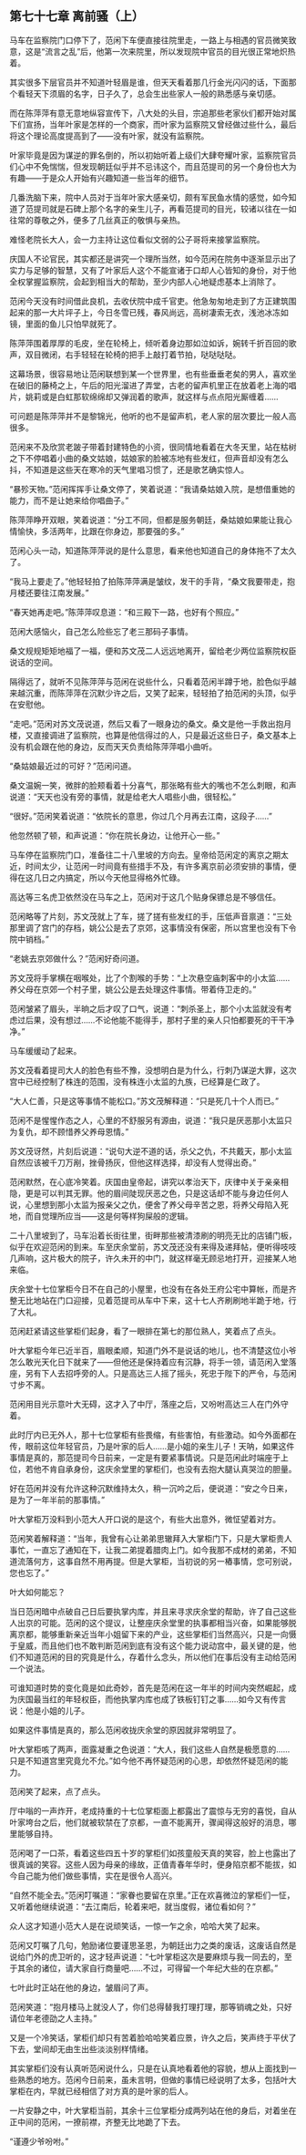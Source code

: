 ## 第七十七章 **离前骚（上）**

马车在监察院门口停下了，范闲下车便直接往院里走，一路上与相遇的官员微笑致意，这是“流言之乱”后，他第一次来院里，所以发现院中官员的目光很正常地炽热着。

其实很多下层官员并不知道叶轻眉是谁，但天天看着那几行金光闪闪的话，下面那个看轻天下须眉的名字，日子久了，总会生出些家人一般的熟悉感与亲切感。

而在陈萍萍有意无意地纵容宣传下，八大处的头目，宗追那些老家伙们都开始对属下们宣扬，当年叶家是怎样的一个商家，而叶家为监察院又曾经做过些什么，最后将这个理论高度提高到了——没有叶家，就没有监察院。

叶家毕竟是因为谋逆的罪名倒的，所以初始听着上级们大肆夸耀叶家，监察院官员们心中不免惴惴，但发现朝廷似乎并不忌讳这个，而且范提司的另一个身份也大为有趣——于是众人开始有兴趣知道一些当年的细节。

几番洗脑下来，院中人员对于当年叶家大感亲切，颇有军民鱼水情的感觉，如今知道了范提司就是石碑上那个名字的亲生儿子，再看范提司的目光，较诸以往在一如往常的尊敬之外，便多了几丝真正的敬惧与亲热。

难怪老院长大人，会一力主持让这位看似文弱的公子哥将来接掌监察院。

庆国人不论官民，其实都还是讲究一个理所当然，如今范闲在院务中逐渐显示出了实力与足够的智慧，又有了叶家后人这个不能宣诸于口却人心皆知的身份，对于他全权掌握监察院，会起到相当大的帮助，至少内部人心地疑虑基本上消除了。

范闲今天没有时间借此良机，去收伏院中成千官吏。他急匆匆地走到了方正建筑围起来的那一大片坪子上，今日冬雪已残，春风尚远，高树凄索无衣，浅池冰冻如镜，里面的鱼儿只怕早就死了。

陈萍萍围着厚厚的毛皮，坐在轮椅上，倾听着身边那如泣如诉，婉转千折百回的歌声，双目微闭，右手轻轻在轮椅的把手上敲打着节拍，哒哒哒哒。

这幕场景，很容易地让范闲联想到某一个世界里，也有些垂垂老矣的男人，喜欢坐在破旧的藤椅之上，午后的阳光溜进了弄堂，古老的留声机里正在放着老上海的唱片，姚莉或是白虹那软绵绵却又弹润着的歌声，就这样与点点阳光厮缠着……

可问题是陈萍萍并不是黎锦光，他听的也不是留声机，老人家的层次要比一般人高很多。

范闲来不及欣赏老跛子带着封建特色的小资，很同情地看着在大冬天里，站在枯树之下不停唱着小曲的桑文姑娘，姑娘家的脸被冻地有些发红，但声音却没有怎么抖，不知道是这些天在寒冷的天气里唱习惯了，还是歌艺确实惊人。

“暴殄天物。”范闲挥挥手让桑文停了，笑着说道：“我请桑姑娘入院，是想借重她的能力，而不是让她来给你唱曲子。”

陈萍萍睁开双眼，笑着说道：“分工不同，但都是服务朝廷，桑姑娘如果能让我心情愉快，多活两年，比跟在你身边，那要强的多。”

范闲心头一动，知道陈萍萍说的是什么意思，看来他也知道自己的身体拖不了太久了。

“我马上要走了。”他轻轻拍了拍陈萍萍满是皱纹，发干的手背，“桑文我要带走，抱月楼还要往江南发展。”

“春天她再走吧。”陈萍萍叹息道：“和三殿下一路，也好有个照应。”

范闲大感恼火，自己怎么险些忘了老三那码子事情。

桑文规规矩矩地福了一福，便和苏文茂二人远远地离开，留给老少两位监察院权臣说话的空间。

隔得远了，就听不见陈萍萍与范闲在说些什么，只看着范闲半蹲于地，脸色似乎越来越沉重，而陈萍萍在沉默少许之后，又笑了起来，轻轻拍了拍范闲的头顶，似乎在安慰他。

“走吧。”范闲对苏文茂说道，然后又看了一眼身边的桑文。桑文是他一手救出抱月楼，又直接调进了监察院，也算是他信得过的人，只是最近这些日子，桑文基本上没有机会跟在他的身边，反而天天负责给陈萍萍唱小曲听。

“桑姑娘最近过的可好？”范闲问道。

桑文温婉一笑，微胖的脸颊看着十分喜气，那张略有些大的嘴也不怎么刺眼，和声说道：“天天也没有旁的事情，就是给老大人唱些小曲，很轻松。”

“很好。”范闲笑着说道：“依院长的意思，你过几个月再去江南，这段子……”

他忽然顿了顿，和声说道：“你在院长身边，让他开心一些。”

马车停在监察院门口，准备往二十八里坡的方向去。皇帝给范闲定的离京之期太近，时间太少，让范闲一时间竟有些措手不及，有许多离京前必须安排的事情，便得在这几日之内搞定，所以今天他显得格外忙碌。

高达等三名虎卫依然没在马车之上，范闲对于这几个贴身保镖总是不够信任。

范闲略等了片刻，苏文茂就上了车，搓了搓有些发红的手，压低声音禀道：“三处那里调了宫门的存档，姚公公是去了京郊，这事情没有保密，所以宫里也没有下令院中销档。”

“老姚去京郊做什么？”范闲好奇问道。

苏文茂将手掌横在咽喉处，比了个割喉的手势：“上次悬空庙刺客中的小太监……养父母在京郊一个村子里，姚公公是去处理这件事情。带着侍卫走的。”

范闲皱紧了眉头，半晌之后才叹了口气，说道：“刺杀圣上，那个小太监就没有考虑过后果，没有想过……不论他能不能得手，那村子里的亲人只怕都要死的干干净净。”

马车缓缓动了起来。

苏文茂看着提司大人的脸色有些不豫，没想明白是为什么，行刺乃谋逆大罪，这次宫中已经控制了株连的范围，没有株连小太监的九族，已经算是仁政了。

“大人仁善，只是这等事情不能松口。”苏文茂解释道：“只是死几十个人而已。”

范闲不是惺惺作态之人，心里的不舒服另有源由，说道：“我只是厌恶那小太监只为复仇，却不顾惜养父养母恩情。”

苏文茂讶然，片刻后说道：“说句大逆不道的话，杀父之仇，不共戴天，那小太监自然应该被千刀万剐，挫骨扬灰，但他这样选择，却没有人觉得出奇。”

范闲默然，在心底冷笑着。庆国由皇帝起，讲究以孝治天下，庆律中关于亲亲相隐，更是可以判其无罪。他的眉间陡现厌恶之色，只是这话却不能与身边任何人说，心里想到那小太监为报亲父之仇，便舍了养父母辛苦之恩，将养父母陷入死地，而自觉理所应当——这是何等样狗屎般的逻辑。

二十八里坡到了，马车沿着长街往里，街畔那些被清漆刷的明亮无比的店铺门板，似乎在欢迎范闲的到来。车至庆余堂前，苏文茂还没有来得及递拜帖，便听得吱吱几声响，这片极大的院子，许久未开的中门，就这样毫无顾忌地打开，迎接某人地来临。

庆余堂十七位掌柜今日不在自己的小屋里，也没有在各处王府公宅中算帐，而是齐整无比地站在门口迎接，见着范提司从车中下来，这十七人齐刷刷地半跪于地，行了大礼。

范闲赶紧请这些掌柜们起身，看了一眼排在第七的那位熟人，笑着点了点头。

叶大掌柜今年已近半百，眉眼柔顺，知道门外不是说话的地儿，也不清楚这位小爷怎么敢光天化日下就来了——但他还是保持着应有沉静，将手一领，请范闲入堂落座，另有下人去招呼旁的人。只是高达三人摇了摇头，死忠于陛下的严令，与范闲寸步不离。

范闲用目光示意叶大无碍，这才入了中厅，落座之后，又吩咐高达三人在门外守着。

此时厅内已无外人，那十七位掌柜有些畏缩，有些害怕，有些激动。如今外面都在传，眼前这位年轻官员，乃是叶家的后人……是小姐的亲生儿子！天呐，如果这件事情是真的，那范提司今日前来，一定是有要紧事情说。只是范闲此时端座于上位，若他不肯自承身份，这庆余堂里的掌柜们，也没有去抱大腿认真哭泣的胆量。

好在范闲并没有允许这种沉默维持太久，稍一沉吟之后，便说道：“安之今日来，是为了一年半前的那事情。”

叶大掌柜万没料到小范大人开口说的是这个，有些大出意外，微怔望着对方。

范闲笑着解释道：“当年，我曾有心让弟弟思辙拜入大掌柜门下，只是大掌柜贵人事忙，一直忘了通知在下，让我二弟提着腊肉上门。如今我那不成材的弟弟，不知道流落何方，这事自然不用再提。但是大掌柜，当初说的另一樁事情，您可别说，您也忘了。”

叶大如何能忘？

当日范闲暗中点破自己日后要执掌内库，并且来寻求庆余堂的帮助，许了自己这些人出京的可能。范闲的这个提议，让整座庆余堂里的执事都相当兴奋，如果能够脱离京都，能够重新亲近当年小姐留下来的产业，这些掌柜们当然高兴，只是一向慑于皇威，而且他们也不敢判断范闲到底有没有这个能力说动宫中，最关键的是，他们不知道范闲的目的究竟是什么，存着什么念头，所以他们在事后没有主动给范闲一个说法。

可谁知道时势的变化竟是如此奇妙，首先是范闲在这一年半的时间内突然崛起，成为庆国最当红的年轻权臣，而他执掌内库也成了铁板钉钉之事……如今又有传言说：他是小姐的儿子。

如果这件事情是真的，那么范闲收拢庆余堂的原因就非常明显了。

叶大掌柜咳了两声，面露凝重之色说道：“大人，我们这些人自然是极愿意的……只是不知道宫里究竟允不允。”如今他不再怀疑范闲的心思，却依然怀疑范闲的能力。

范闲笑了起来，点了点头。

厅中嗡的一声炸开，老成持重的十七位掌柜面上都露出了震惊与无穷的喜悦，自从叶家垮台之后，他们就被软禁在了京都，一直不能离开，骤闻得这般好的消息，哪里能够自持。

范闲喝了一口茶，看着这些四五十岁的掌柜们如孩童般天真的笑容，脸上也露出了很真诚的笑容。这些人因为母亲的缘故，正值青春年华时，便身陷京都不能拔，如今自己能为他们做些事情，实在是很令人高兴。

“自然不能全去。”范闲叮嘱道：“家眷也要留在京里。”正在欢喜微泣的掌柜们一怔，又听着他继续说道：“去江南后，轮着来吧，就当度假，诸位看如何？”

众人这才知道小范大人是在说顽笑话，一惊一乍之余，哈哈大笑了起来。

范闲又叮嘱了几句，勉励诸位要谨思圣恩，为朝廷出力之类的废话，这废话自然是说给门外的虎卫听的，这才轻声说道：“七叶掌柜这次是要麻烦与我一同去的，至于其余的诸位，请大家自行商量吧……不过，可得留一个年纪大些的在京都。”

七叶此时正站在他的身边，皱眉问了声。

范闲笑道：“抱月楼马上就没人了，你们总得替我打理打理，那等销魂之处，只好请位年老德劭之人主持。”

又是一个冷笑话，掌柜们却只有苦着脸哈哈笑着应景，许久之后，笑声终于平伏了下去，堂间却无由生出些淡淡别样情绪。

其实掌柜们没有认真听范闲说什么，只是在认真地看着他的容貌，想从上面找到一些熟悉的地方。范闲今日前来，虽未言明，但做的事情已经说明了太多，包括叶大掌柜在内，早就已经相信了对方真的是叶家的后人。

一片安静之中，叶大掌柜当前，其余十三位掌柜分成两列站在他的身后，对着坐在正中间的范闲，一撩前襟，齐整无比地跪了下去。

“谨遵少爷吩咐。”


